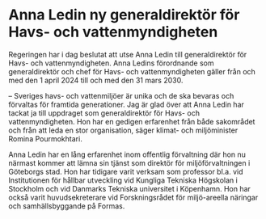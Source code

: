 # Anna Ledin ny generaldirektör för Havs- och vattenmyndigheten

Regeringen har i dag beslutat att utse Anna Ledin till generaldirektör för Havs- och vattenmyndigheten. Anna Ledins förordnande som generaldirektör och chef för Havs- och vattenmyndigheten gäller från och med den 1 april 2024 till och med den 31 mars 2030.

– Sveriges havs- och vattenmiljöer är unika och de ska bevaras och förvaltas för framtida generationer. Jag är glad över att Anna Ledin har tackat ja till uppdraget som generaldirektör för Havs- och vattenmyndigheten. Hon har en gedigen erfarenhet från både sakområdet och från att leda en stor organisation, säger klimat- och miljöminister Romina Pourmokhtari.

Anna Ledin har en lång erfarenhet inom offentlig förvaltning där hon nu närmast kommer att lämna sin tjänst som direktör för miljöförvaltningen i Göteborgs stad. Hon har tidigare varit verksam som professor bl.a. vid Institutionen för hållbar utveckling vid Kungliga Tekniska Högskolan i Stockholm och vid Danmarks Tekniska universitet i Köpenhamn. Hon har också varit huvudsekreterare vid Forskningsrådet för miljö-areella näringar och samhällsbyggande på Formas.
